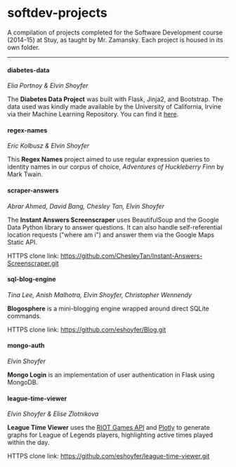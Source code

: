 softdev-projects
================

A compilation of projects completed for the Software Development course (2014-15) at Stuy, as taught by Mr. Zamansky. 
Each project is housed in its own folder. 

---
#### diabetes-data
*Elia Portnoy & Elvin Shoyfer*

The **Diabetes Data Project** was built with Flask, Jinja2, and Bootstrap.
The data used was kindly made available by the University of California, Irvine via their Machine Learning Repository.
You can find it <a href="https://archive.ics.uci.edu/ml/datasets/Diabetes">here</a>.
#### regex-names
*Eric Kolbusz & Elvin Shoyfer*

This **Regex Names** project aimed to use regular expression queries to identity names in our corpus of choice, *Adventures of Huckleberry Finn* by Mark Twain.
#### scraper-answers
*Abrar Ahmed, David Bang, Chesley Tan, Elvin Shoyfer*

The **Instant Answers Screenscraper** uses BeautifulSoup and the Google Data Python library to answer questions. It can also handle self-referential location requests ("where am i") and answer them via the Google Maps Static API.

HTTPS clone link: https://github.com/ChesleyTan/Instant-Answers-Screenscraper.git
#### sql-blog-engine
*Tina Lee, Anish Malhotra, Elvin Shoyfer, Christopher Wennendy*

**Blogosphere** is a mini-blogging engine wrapped around direct SQLite commands.

HTTPS clone link: https://github.com/eshoyfer/Blog.git
#### mongo-auth
*Elvin Shoyfer*

**Mongo Login** is an implementation of user authentication in Flask using MongoDB.

#### league-time-viewer
*Elvin Shoyfer & Elise Zlotnikova*

**League Time Viewer** uses the <a href="https://developer.riotgames.com/">RIOT Games API</a> and <a href="https://plot.ly/">Plotly</a> to generate graphs for League of Legends players, highlighting active times played within the day.

HTTPS clone link: https://github.com/eshoyfer/league-time-viewer.git